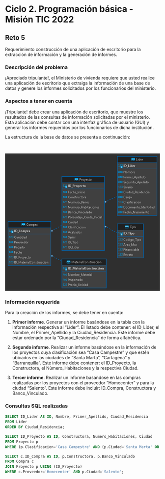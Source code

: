 # Ciclo 2. Programación básica - Misión TIC 2022

## Reto 5

Requerimiento construcción de una aplicación de escritorio para la extracción de información y la generación de informes.

### Descripción del problema

¡Apreciado tripulante!, el Ministerio de vivienda requiere que usted realice una aplicación de escritorio que extraiga la información de una base de datos y genere los informes solicitados por los funcionarios del ministerio.

### Aspectos a tener en cuenta

¡Tripulante! debe crear una aplicación de escritorio, que muestre los resultados de las consultas de información solicitadas por el ministerio. Esta aplicación debe contar con una interfaz gráfica de usuario (GUI) y generar los informes requeridos por los funcionarios de dicha institución.

La estructura de la base de datos se presenta a continuación:

<br>
<p align="center">
  <img src="ProyectoConstruccion.png" alt="Imagen de la base de datos del proyecto de construcción">
</p>

### Información requerida

Para la creación de los informes, se debe tener en cuenta:

1. **Primer informe**. Generar un informe basándose en la tabla con la información respectiva al “Líder”. El listado debe contener: el ID_Lider, el Nombre, el Primer_Apellido y la Ciudad_Residencia. Este informe debe estar ordenado por la “Ciudad_Residencia” de forma alfabética.

2. **Segundo informe**. Realizar un informe basándose en la información de los proyectos cuya clasificación sea “Casa Campestre” y que estén ubicados en las ciudades de “Santa Marta”, “Cartagena” y “Barranquilla”. Este informe debe contener: el ID_Proyecto, la Constructora, el Nùmero_Habitaciones y la respectiva Ciudad.

3. **Tercer informe**. Realizar un informe basándose en las compras realizadas por los proyectos con el proveedor “Homecenter” y para la ciudad “Salento”. Este informe debe incluir: ID_Compra, Constructora y Banco_Vinculado.

### Consultas SQL realizadas

``` sql
SELECT ID_Lider AS ID, Nombre, Primer_Apellido, Ciudad_Residencia
FROM Lider
ORDER BY Ciudad_Residencia;
```

``` sql
SELECT ID_Proyecto AS ID, Constructora, Numero_Habitaciones, Ciudad
FROM Proyecto p 
WHERE (p.Clasificacion='Casa Campestre' AND (p.Ciudad='Santa Marta' OR p.Ciudad='Cartagena' OR p.Ciudad='Barranquilla'));
```

``` sql
SELECT c.ID_Compra AS ID, p.Constructora, p.Banco_Vinculado 
FROM Compra c
JOIN Proyecto p USING (ID_Proyecto)
WHERE c.Proveedor='Homecenter' AND p.Ciudad='Salento';
```
